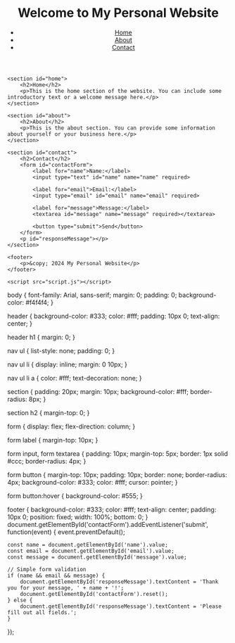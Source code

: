 <!DOCTYPE html>
<html lang="en">
<head>
    <meta charset="UTF-8">
    <meta name="viewport" content="width=device-width, initial-scale=1.0">
    <title>My Personal Website</title>
    <link rel="stylesheet" href="styles.css">
</head>
<body>
    <header>
        <h1>Welcome to My Personal Website</h1>
        <nav>
            <ul>
                <li><a href="#home">Home</a></li>
                <li><a href="#about">About</a></li>
                <li><a href="#contact">Contact</a></li>
            </ul>
        </nav>
    </header>
    
    <section id="home">
        <h2>Home</h2>
        <p>This is the home section of the website. You can include some introductory text or a welcome message here.</p>
    </section>
    
    <section id="about">
        <h2>About</h2>
        <p>This is the about section. You can provide some information about yourself or your business here.</p>
    </section>
    
    <section id="contact">
        <h2>Contact</h2>
        <form id="contactForm">
            <label for="name">Name:</label>
            <input type="text" id="name" name="name" required>
            
            <label for="email">Email:</label>
            <input type="email" id="email" name="email" required>
            
            <label for="message">Message:</label>
            <textarea id="message" name="message" required></textarea>
            
            <button type="submit">Send</button>
        </form>
        <p id="responseMessage"></p>
    </section>
    
    <footer>
        <p>&copy; 2024 My Personal Website</p>
    </footer>
    
    <script src="script.js"></script>
</body>
</html>
body {
    font-family: Arial, sans-serif;
    margin: 0;
    padding: 0;
    background-color: #f4f4f4;
}

header {
    background-color: #333;
    color: #fff;
    padding: 10px 0;
    text-align: center;
}

header h1 {
    margin: 0;
}

nav ul {
    list-style: none;
    padding: 0;
}

nav ul li {
    display: inline;
    margin: 0 10px;
}

nav ul li a {
    color: #fff;
    text-decoration: none;
}

section {
    padding: 20px;
    margin: 10px;
    background-color: #fff;
    border-radius: 8px;
}

section h2 {
    margin-top: 0;
}

form {
    display: flex;
    flex-direction: column;
}

form label {
    margin-top: 10px;
}

form input, form textarea {
    padding: 10px;
    margin-top: 5px;
    border: 1px solid #ccc;
    border-radius: 4px;
}

form button {
    margin-top: 10px;
    padding: 10px;
    border: none;
    border-radius: 4px;
    background-color: #333;
    color: #fff;
    cursor: pointer;
}

form button:hover {
    background-color: #555;
}

footer {
    background-color: #333;
    color: #fff;
    text-align: center;
    padding: 10px 0;
    position: fixed;
    width: 100%;
    bottom: 0;
}
document.getElementById('contactForm').addEventListener('submit', function(event) {
    event.preventDefault();
    
    const name = document.getElementById('name').value;
    const email = document.getElementById('email').value;
    const message = document.getElementById('message').value;
    
    // Simple form validation
    if (name && email && message) {
        document.getElementById('responseMessage').textContent = 'Thank you for your message, ' + name + '!';
        document.getElementById('contactForm').reset();
    } else {
        document.getElementById('responseMessage').textContent = 'Please fill out all fields.';
    }
});
